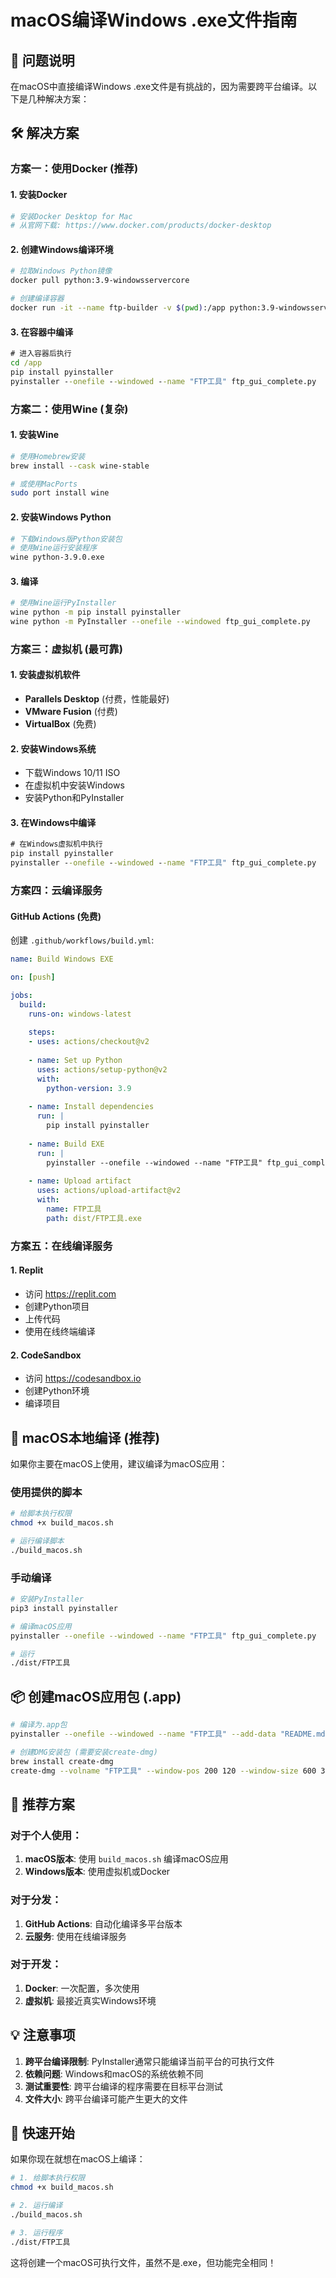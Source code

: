 # macOS编译Windows .exe文件指南

## 🎯 问题说明
在macOS中直接编译Windows .exe文件是有挑战的，因为需要跨平台编译。以下是几种解决方案：

## 🛠️ 解决方案

### 方案一：使用Docker (推荐)

#### 1. 安装Docker
```bash
# 安装Docker Desktop for Mac
# 从官网下载: https://www.docker.com/products/docker-desktop
```

#### 2. 创建Windows编译环境
```bash
# 拉取Windows Python镜像
docker pull python:3.9-windowsservercore

# 创建编译容器
docker run -it --name ftp-builder -v $(pwd):/app python:3.9-windowsservercore
```

#### 3. 在容器中编译
```cmd
# 进入容器后执行
cd /app
pip install pyinstaller
pyinstaller --onefile --windowed --name "FTP工具" ftp_gui_complete.py
```

### 方案二：使用Wine (复杂)

#### 1. 安装Wine
```bash
# 使用Homebrew安装
brew install --cask wine-stable

# 或使用MacPorts
sudo port install wine
```

#### 2. 安装Windows Python
```bash
# 下载Windows版Python安装包
# 使用Wine运行安装程序
wine python-3.9.0.exe
```

#### 3. 编译
```bash
# 使用Wine运行PyInstaller
wine python -m pip install pyinstaller
wine python -m PyInstaller --onefile --windowed ftp_gui_complete.py
```

### 方案三：虚拟机 (最可靠)

#### 1. 安装虚拟机软件
- **Parallels Desktop** (付费，性能最好)
- **VMware Fusion** (付费)
- **VirtualBox** (免费)

#### 2. 安装Windows系统
- 下载Windows 10/11 ISO
- 在虚拟机中安装Windows
- 安装Python和PyInstaller

#### 3. 在Windows中编译
```cmd
# 在Windows虚拟机中执行
pip install pyinstaller
pyinstaller --onefile --windowed --name "FTP工具" ftp_gui_complete.py
```

### 方案四：云编译服务

#### GitHub Actions (免费)
创建 `.github/workflows/build.yml`:

```yaml
name: Build Windows EXE

on: [push]

jobs:
  build:
    runs-on: windows-latest
    
    steps:
    - uses: actions/checkout@v2
    
    - name: Set up Python
      uses: actions/setup-python@v2
      with:
        python-version: 3.9
    
    - name: Install dependencies
      run: |
        pip install pyinstaller
    
    - name: Build EXE
      run: |
        pyinstaller --onefile --windowed --name "FTP工具" ftp_gui_complete.py
    
    - name: Upload artifact
      uses: actions/upload-artifact@v2
      with:
        name: FTP工具
        path: dist/FTP工具.exe
```

### 方案五：在线编译服务

#### 1. Replit
- 访问 https://replit.com
- 创建Python项目
- 上传代码
- 使用在线终端编译

#### 2. CodeSandbox
- 访问 https://codesandbox.io
- 创建Python环境
- 编译项目

## 🍎 macOS本地编译 (推荐)

如果你主要在macOS上使用，建议编译为macOS应用：

### 使用提供的脚本
```bash
# 给脚本执行权限
chmod +x build_macos.sh

# 运行编译脚本
./build_macos.sh
```

### 手动编译
```bash
# 安装PyInstaller
pip3 install pyinstaller

# 编译macOS应用
pyinstaller --onefile --windowed --name "FTP工具" ftp_gui_complete.py

# 运行
./dist/FTP工具
```

## 📦 创建macOS应用包 (.app)

```bash
# 编译为.app包
pyinstaller --onefile --windowed --name "FTP工具" --add-data "README.md:." ftp_gui_complete.py

# 创建DMG安装包 (需要安装create-dmg)
brew install create-dmg
create-dmg --volname "FTP工具" --window-pos 200 120 --window-size 600 300 --icon-size 100 --icon "FTP工具.app" 175 120 --hide-extension "FTP工具.app" --app-drop-link 425 120 "FTP工具.dmg" "dist/"
```

## 🎯 推荐方案

### 对于个人使用：
1. **macOS版本**: 使用 `build_macos.sh` 编译macOS应用
2. **Windows版本**: 使用虚拟机或Docker

### 对于分发：
1. **GitHub Actions**: 自动化编译多平台版本
2. **云服务**: 使用在线编译服务

### 对于开发：
1. **Docker**: 一次配置，多次使用
2. **虚拟机**: 最接近真实Windows环境

## 💡 注意事项

1. **跨平台编译限制**: PyInstaller通常只能编译当前平台的可执行文件
2. **依赖问题**: Windows和macOS的系统依赖不同
3. **测试重要性**: 跨平台编译的程序需要在目标平台测试
4. **文件大小**: 跨平台编译可能产生更大的文件

## 🚀 快速开始

如果你现在就想在macOS上编译：

```bash
# 1. 给脚本执行权限
chmod +x build_macos.sh

# 2. 运行编译
./build_macos.sh

# 3. 运行程序
./dist/FTP工具
```

这将创建一个macOS可执行文件，虽然不是.exe，但功能完全相同！